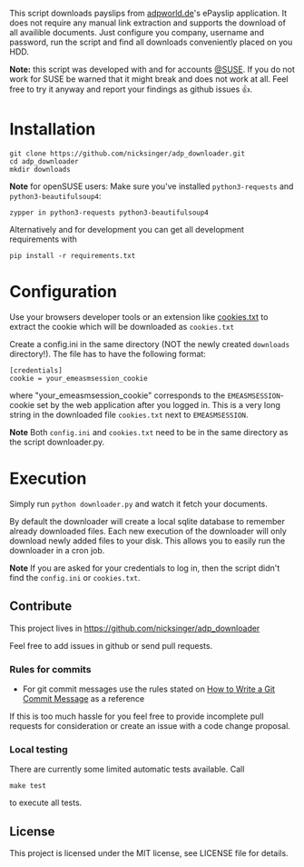 This script downloads payslips from [adpworld.de](https://www.adpworld.de)'s ePayslip application. It does not require any manual link extraction
and supports the download of all availible documents. Just configure you company, username and password, run the script and
find all downloads conveniently placed on you HDD.

**Note:** this script was developed with and for accounts [@SUSE](https://github.com/SUSE). If you do not work for SUSE be warned
that it might break and does not work at all. Feel free to try it anyway and report your findings as github issues :+1:.

# Installation

```
git clone https://github.com/nicksinger/adp_downloader.git
cd adp_downloader
mkdir downloads
```

**Note** for openSUSE users: Make sure you've installed `python3-requests` and `python3-beautifulsoup4`:

```
zypper in python3-requests python3-beautifulsoup4
```

Alternatively and for development you can get all development requirements
with

```
pip install -r requirements.txt
```

# Configuration

Use your browsers developer tools or an extension like
[cookies.txt](https://addons.mozilla.org/de/firefox/addon/cookies-txt/) to
extract the cookie which will be downloaded as `cookies.txt`

Create a config.ini in the same directory (NOT the newly created `downloads`
directory!). The file has to have the following format:

```
[credentials]
cookie = your_emeasmsession_cookie
```

where "your_emeasmsession_cookie" corresponds to the `EMEASMSESSION`-cookie
set by the web application after you logged in. This is a very long string in
the downloaded file `cookies.txt` next to `EMEASMSESSION`.

**Note** Both `config.ini` and `cookies.txt` need to be in the same directory as
the script downloader.py.


# Execution

Simply run `python downloader.py` and watch it fetch your documents.

By default the downloader will create a local sqlite database to remember
already downloaded files. Each new execution of the downloader will only
download newly added files to your disk. This allows you to easily run the
downloader in a cron job.

**Note** If you are asked for your credentials to log in, then the script
didn't find the `config.ini` or `cookies.txt`.


## Contribute

This project lives in https://github.com/nicksinger/adp_downloader

Feel free to add issues in github or send pull requests.

### Rules for commits

* For git commit messages use the rules stated on
  [How to Write a Git Commit Message](http://chris.beams.io/posts/git-commit/) as
  a reference

If this is too much hassle for you feel free to provide incomplete pull
requests for consideration or create an issue with a code change proposal.

### Local testing

There are currently some limited automatic tests available. Call

```
make test
```

to execute all tests.

## License

This project is licensed under the MIT license, see LICENSE file for details.
